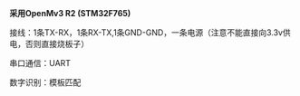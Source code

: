  **采用OpenMv3 R2 (STM32F765)**

接线：1条TX-RX，1条RX-TX,1条GND-GND，一条电源（注意不能直接向3.3v供电，否则直接烧板子）

串口通信：UART

数字识别：模板匹配



